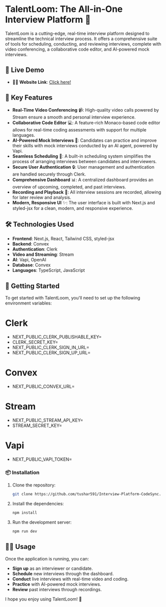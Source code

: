 # TalentLoom: The All-in-One Interview Platform 🚀

TalentLoom is a cutting-edge, real-time interview platform designed to streamline the technical interview process. It offers a comprehensive suite of tools for scheduling, conducting, and reviewing interviews, complete with video conferencing, a collaborative code editor, and AI-powered mock interviews.

## 🔗 Live Demo

* 👨‍💻 **Website Link**: [Click here!](https://interview-platform-code-sync.vercel.app/)
  

## 🌟 Key Features

* **Real-Time Video Conferencing** 📹: High-quality video calls powered by Stream ensure a smooth and personal interview experience.
* **Collaborative Code Editor** 💻: A feature-rich Monaco-based code editor allows for real-time coding assessments with support for multiple languages.
* **AI-Powered Mock Interviews** 🤖: Candidates can practice and improve their skills with mock interviews conducted by an AI agent, powered by Vapi.
* **Seamless Scheduling** 📅: A built-in scheduling system simplifies the process of arranging interviews between candidates and interviewers.
* **Secure User Authentication** 🔒: User management and authentication are handled securely through Clerk.
* **Comprehensive Dashboard** 📊: A centralized dashboard provides an overview of upcoming, completed, and past interviews.
* **Recording and Playback** 🎥: All interview sessions are recorded, allowing for later review and analysis.
* **Modern, Responsive UI** ✨: The user interface is built with Next.js and styled-jsx for a clean, modern, and responsive experience.

## 🛠️ Technologies Used

* **Frontend**: Next.js, React, Tailwind CSS, styled-jsx
* **Backend**: Convex
* **Authentication**: Clerk
* **Video and Streaming**: Stream
* **AI**: Vapi, OpenAI
* **Database**: Convex
* **Languages**: TypeScript, JavaScript

## 🚀 Getting Started

To get started with TalentLoom, you'll need to set up the following environment variables:
# Clerk
* NEXT_PUBLIC_CLERK_PUBLISHABLE_KEY=
* CLERK_SECRET_KEY=
* NEXT_PUBLIC_CLERK_SIGN_IN_URL=
* NEXT_PUBLIC_CLERK_SIGN_UP_URL=

# Convex
* NEXT_PUBLIC_CONVEX_URL=

# Stream
* NEXT_PUBLIC_STREAM_API_KEY=
* STREAM_SECRET_KEY=

# Vapi
* NEXT_PUBLIC_VAPI_TOKEN=

### 📦 Installation

1.  Clone the repository:
    ```bash
    git clone https://github.com/tushar591/Interview-Platform-CodeSync.git
    ```
2.  Install the dependencies:
    ```bash
    npm install
    ```
3.  Run the development server:
    ```bash
    npm run dev
    ```

## 🧑‍💻 Usage

Once the application is running, you can:

* **Sign up** as an interviewer or candidate.
* **Schedule** new interviews through the dashboard.
* **Conduct** live interviews with real-time video and coding.
* **Practice** with AI-powered mock interviews.
* **Review** past interviews through recordings.

I hope you enjoy using TalentLoom! 🎉
